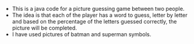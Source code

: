 - This is a java code for a picture guessing game between two people.
- The idea is that each of the player has a word to guess, letter by letter and based on the percentage of the letters guessed correctly, the picture will be completed.
- I have used pictures of batman and superman symbols.

